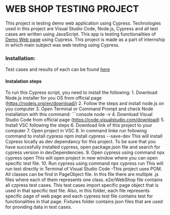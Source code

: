 # WEB SHOP TESTING PROJECT
This project is testing demo web application using Cypress. Technologies used in this project are Visual Studio Code, Node.js, Cypress and all test cases are written using JavaScript.
This app is testing functionalities of [Demo Web page](https://demowebshop.tricentis.com/) using Cypress. This project is made as a part of internship in which main subject was web testing using Cypress. 

### Installation:
Test cases and results of each can be found [here](https://docs.google.com/spreadsheets/d/1v-j0Kw_QRvNQrnGy4LDS51WABCOYdNV3_cQ2ksRf04c/edit?usp=sharing)

#### Instalation steps
To run this Cypress script, you need to install the following:
	1. Download Node.js installer for you OS from official page (https://nodejs.org/en/download/)
	2. Follow the steps and install node.js on you computer
	3. Open Terminal or Command Prompt and check Node installation with this command:
	 ```console
		node -v
	4. Download Visual Studio Code from official page (https://code.visualstudio.com/download)
	5. Install VSC following the steps
	6. Download link of this project to your computer
	7. Open project in VSC
	8. In command linke run following command to install cypress
		npm install cypress --save-dev
	This will install Czpress locally as dev dependancy for this project. To be sure that you have succesfully installed cypress, open package.json file and search for cypress version in devDependencies.
	9. Open cypress using command
		npx cypress open
	This will open project in new window where you can open specific test file.
	10. Run cypress using command
		npx cypress run
	This will run test directly in Terminal of Visual Studio Code
-This project uses POM. All classes can be find in PageObject file. In this file there are multiple .js files where each of them represents one class.
e2e/WebShop file contains all czpress test cases. This test cases import specific page object that is used in that specific test file. Also, in this folder, each file represents specific page of web page and each cypress test file contains test for functionalities in that page.
Fixtures folder contains json files that are used for providing data in test cases.

